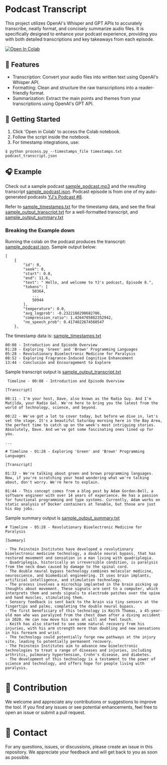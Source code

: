 # Podcast Transcript

This project utilizes OpenAI's Whisper and GPT APIs to accurately transcribe, neatly format, and concisely summarize audio files. It is specifically designed to enhance your podcast experience, providing you with both detailed transcriptions and key takeaways from each episode.

<a target="_blank" href="https://colab.research.google.com/github/limyewjin/podcast-transcript/blob/main/podcast_transcript.ipynb">
  <img src="https://colab.research.google.com/assets/colab-badge.svg" alt="Open In Colab"/>
</a>

## 🚀 Features
* Transcription: Convert your audio files into written text using OpenAI's Whisper API.
* Formatting: Clean and structure the raw transcriptions into a reader-friendly format.
* Summarization: Extract the main points and themes from your transcriptions using OpenAI's GPT API.

## 📖 Getting Started
1. Click 'Open in Colab' to access the Colab notebook.
2. Follow the script inside the notebook.
3. For timestamp integrations, use:
```
$ python process.py --timestamps_file timestamps.txt podcast_transcript.json
```

## 🎧 Example
Check out a sample podcast [sample_podcast.mp3](https://github.com/limyewjin/podcast-transcript/blob/main/sample_podcast.mp3) and the resulting transcript [sample_podcast.json](https://github.com/limyewjin/podcast-transcript/blob/main/sample_podcast.json). Podcast episode is from one of my auto-generated podcasts [YJ's Podcast #8](https://yjs-podcast.simplecast.com/episodes/yjs-podcast-8-aug-5-2023).

Refer to [sample_timestamps.txt](https://github.com/limyewjin/podcast-transcript/blob/main/sample_timestamps.txt) for the timestamp data, and see the final [sample_output_transcript.txt](https://github.com/limyewjin/podcast-transcript/blob/main/sample_output_transcript.txt) for a well-formatted transcript, and [sample_output_summary.txt](https://github.com/limyewjin/podcast-transcript/blob/main/sample_output_summary.txt)

### Breaking the Example down

Running the colab on the podcast produces the transcript: [sample_podcast.json](https://github.com/limyewjin/podcast-transcript/blob/main/sample_podcast.json). Sample output below:

```
[
    {
        "id": 0,
        "seek": 0,
        "start": 0.0,
        "end": 11.6,
        "text": " Hello, and welcome to YJ's podcast, Episode 8.",
        "tokens": [
            50364,
            ...
            50944
        ],
        "temperature": 0.0,
        "avg_logprob": -0.2322188290682706,
        "compression_ratio": 1.4264705882352942,
        "no_speech_prob": 0.4174022674560547
    },
```

The timestamp data is: [sample_timestamps.txt](https://github.com/limyewjin/podcast-transcript/blob/main/sample_timestamps.txt)

```
00:08 - Introduction and Episode Overview
01:28 - Exploring 'Green' and 'Brown' Programming Languages
05:28 - Revolutionary Bioelectronic Medicine for Paralysis
08:52 - Exploring Fragrance-Induced Cognitive Enhancement
13:44 - Conclusion and Encouragement to Explore
```

Sample transcript output is [sample_output_transcript.txt](https://github.com/limyewjin/podcast-transcript/blob/main/sample_output_transcript.txt)

```
 Timeline - 00:08 - Introduction and Episode Overview

[Transcript]

00:11 - I'm your host, Dave, also known as the Radio Guy. And I'm Matilda, your Radio Gal. We're here to bring you the latest from the world of technology, science, and beyond.

00:22 - We've got a lot to cover today, but before we dive in, let's set the stage. It's a beautiful Saturday morning here in the Bay Area, the perfect time to catch up on the week's most intriguing stories. Absolutely, Dave. And we've got some fascinating ones lined up for you.

...

# Timeline - 01:28 - Exploring 'Green' and 'Brown' Programming Languages

[Transcript]

01:32 - We're talking about green and brown programming languages. Now, if you're scratching your head wondering what we're talking about, don't worry. We're here to explain.

01:44 - This concept comes from a blog post by Adam Gordon-Bell, a software engineer with over 14 years of experience. He has a passion for functional programming and type systems. Currently, Adam works on static analysis of Docker containers at Tenable, but those are just his day jobs.
```

Sample summary output is [sample_output_summary.txt](https://github.com/limyewjin/podcast-transcript/blob/main/sample_output_summary.txt)

```
# Timeline - 05:28 - Revolutionary Bioelectronic Medicine for Paralysis

[Summary]

- The Feinstein Institutes have developed a revolutionary bioelectronic medicine technology, a double neural bypass, that has restored movement and sensation in a man living with quadriplegia.
- Quadriplegia, historically an irreversible condition, is paralysis from the neck down caused by damage to the spinal cord.
- The double neural bypass technology combines molecular medicine, neuroscience, and biomedical engineering. It uses brain implants, artificial intelligence, and stimulation technology.
- The process involves a microchip implanted in the brain picking up thoughts about movement. These signals are sent to a computer, which interprets them and sends signals to electrode patches over the spine and hand muscles, stimulating them.
- Sensory feedback is sent back to the brain via tiny sensors at the fingertips and palms, completing the double neural bypass.
- The first beneficiary of this technology is Keith Thomas, a 45-year-old man who was paralyzed from the chest down after a diving accident in 2020. He can now move his arms at will and feel touch.
- Keith has also started to see some natural recovery from his injuries, with his arm strength more than doubling and new sensations in his forearm and wrist.
- The technology could potentially forge new pathways at the injury site, leading to potentially permanent recovery.
- The Feinstein Institutes aim to advance new bioelectronic technologies to treat a range of diseases and injuries, including arthritis, pulmonary hypertension, Crohn's disease, and diabetes.
- The development of this technology is a testament to the power of science and technology, and offers hope for people living with paralysis.
```


# 🤝 Contribution
We welcome and appreciate any contributions or suggestions to improve the tool. If you find any issues or see potential enhancements, feel free to open an issue or submit a pull request.

# 💌 Contact
For any questions, issues, or discussions, please create an issue in this repository. We appreciate your feedback and will get back to you as soon as possible.
